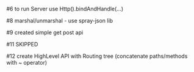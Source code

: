 #6
to run Server use Http().bindAndHandle(...)

#8
marshal/unmarshal - use spray-json lib

#9
created simple get post api

#11 SKIPPED

#12
create HighLevel API with Routing tree (concatenate paths/methods with ~ operator)